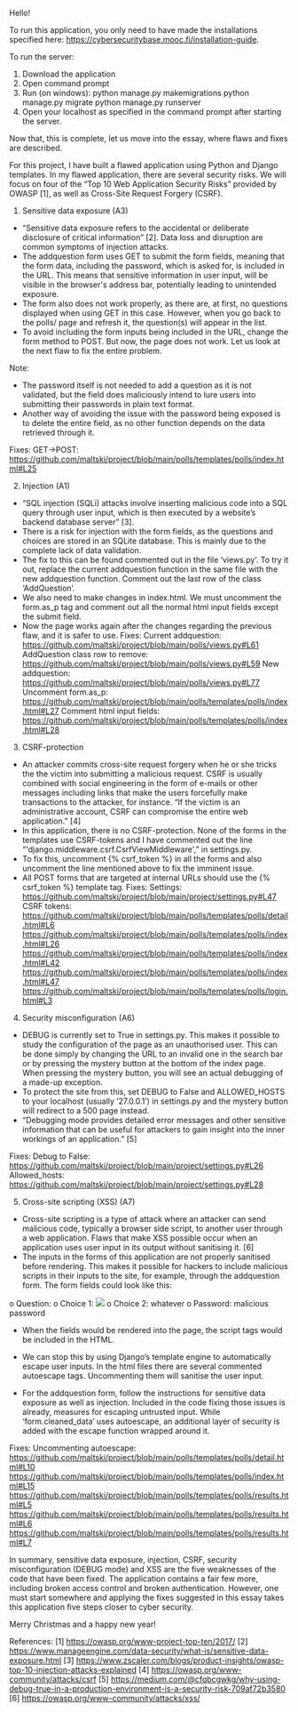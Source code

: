 Hello!

To run this application, you only need to have made the installations specified here: https://cybersecuritybase.mooc.fi/installation-guide.

To run the server:
1. Download the application
2. Open command prompt
3. Run (on windows):
   python manage.py makemigrations
   python manage.py migrate
   python manage.py runserver
4. Open your localhost as specified in the command prompt after starting the server.

Now that, this is complete, let us move into the essay, where flaws and fixes are described.


For this project, I have built a flawed application using Python and Django templates. In my flawed application, there are several security risks. We will focus on four of the “Top 10 Web Application Security Risks” provided by OWASP [1], as well as Cross-Site Request Forgery (CSRF).


1.	Sensitive data exposure (A3)
-	“Sensitive data exposure refers to the accidental or deliberate disclosure of critical information” [2]. Data loss and disruption are common symptoms of injection attacks.
-	The addquestion form uses GET to submit the form fields, meaning that the form data, including the password, which is asked for, is included in the URL. This means that sensitive information in user input, will be visible in the browser's address bar, potentially leading to unintended exposure.
-	The form also does not work properly, as there are, at first, no questions displayed when using GET in this case. However, when you go back to the polls/ page and refresh it, the question(s) will appear in the list.
-	To avoid including the form inputs being included in the URL, change the form method to POST. But now, the page does not work. Let us look at the next flaw to fix the entire problem.

Note:
-	The password itself is not needed to add a question as it is not validated, but the field does maliciously intend to lure users into submitting their passwords in plain text format.
-	Another way of avoiding the issue with the password being exposed is to delete the entire field, as no other function depends on the data retrieved through it.

Fixes:
GET->POST: https://github.com/maltski/project/blob/main/polls/templates/polls/index.html#L25

2.	Injection (A1)
-	“SQL injection (SQLi) attacks involve inserting malicious code into a SQL query through user input, which is then executed by a website’s backend database server” [3]. 
-	There is a risk for injection with the form fields, as the questions and choices are stored in an SQLite database. This is mainly due to the complete lack of data validation.
-	The fix to this can be found commented out in the file ‘views.py’. To try it out, replace the current addquestion function in the same file with the new addquestion function. Comment out the last row of the class ‘AddQuestion’.
-	We also need to make changes in index.html. We must uncomment the form.as_p tag and comment out all the normal html input fields except the submit field.
-	Now the page works again after the changes regarding the previous flaw, and it is safer to use.
Fixes:
Current addquestion: https://github.com/maltski/project/blob/main/polls/views.py#L61
AddQuestion class row to remove: https://github.com/maltski/project/blob/main/polls/views.py#L59
New addquestion: https://github.com/maltski/project/blob/main/polls/views.py#L77
Uncomment form.as_p: https://github.com/maltski/project/blob/main/polls/templates/polls/index.html#L27
Comment html input fields: https://github.com/maltski/project/blob/main/polls/templates/polls/index.html#L28

3.	CSRF-protection
-	An attacker commits cross-site request forgery when he or she tricks the the victim into submitting a malicious request. CSRF is usually combined with social engineering in the form of e-mails or other messages including links that make the users forcefully make transactions to the attacker, for instance. “If the victim is an administrative account, CSRF can compromise the entire web application.” [4]
-	In this application, there is no CSRF-protection. None of the forms in the templates use CSRF-tokens and I have commented out the line “'django.middleware.csrf.CsrfViewMiddleware',” in settings.py.
-	To fix this, uncomment {% csrf_token %} in all the forms and also uncomment the line mentioned above to fix the imminent issue.
-	All POST forms that are targeted at internal URLs should use the {% csrf_token %} template tag.
Fixes:
Settings: https://github.com/maltski/project/blob/main/project/settings.py#L47
CSRF tokens: https://github.com/maltski/project/blob/main/polls/templates/polls/detail.html#L6
https://github.com/maltski/project/blob/main/polls/templates/polls/index.html#L26
https://github.com/maltski/project/blob/main/polls/templates/polls/index.html#L42
https://github.com/maltski/project/blob/main/polls/templates/polls/index.html#L47
https://github.com/maltski/project/blob/main/polls/templates/polls/login.html#L3

4.	Security misconfiguration (A6)
-	DEBUG is currently set to True in settings.py. This makes it possible to study the configuration of the page as an unauthorised user. This can be done simply by changing the URL to an invalid one in the search bar or by pressing the mystery button at the bottom of the index page. When pressing the mystery button, you will see an actual debugging of a made-up exception.
-	To protect the site from this, set DEBUG to False and ALLOWED_HOSTS to your localhost (usually ’27.0.0.1’) in settings.py and the mystery button will redirect to a 500 page instead.
-	“Debugging mode provides detailed error messages and other sensitive information that can be useful for attackers to gain insight into the inner workings of an application.” [5]

Fixes:
Debug to False: https://github.com/maltski/project/blob/main/project/settings.py#L26
Allowed_hosts: https://github.com/maltski/project/blob/main/project/settings.py#L28

5.	Cross-site scripting (XSS) (A7)
-	Cross-site scripting is a type of attack where an attacker can send malicious code, typically a browser side script, to another user through a web application. Flaws that make XSS possible occur when an application uses user input in its output without sanitising it. [6]
-	The inputs in the forms of this application are not properly sanitised before rendering. This makes it possible for hackers to include malicious scripts in their inputs to the site, for example, through the addquestion form. The form fields could look like this:

o	Question: <script>alert('XSS attack');</script>
o	Choice 1: <img src="invalid-image" onerror="alert('XSS attack');">
o	Choice 2: whatever
o	Password: malicious password

-	When the fields would be rendered into the page, the script tags would be included in the HTML.

-	We can stop this by using Django’s template engine to automatically escape user inputs. In the html files there are several commented autoescape tags. Uncommenting them will sanitise the user input.

-	For the addquestion form, follow the instructions for sensitive data exposure as well as injection. Included in the code fixing those issues is already, measures for escaping untrusted input. While ‘form.cleaned_data’ uses autoescape, an additional layer of security is added with the escape function wrapped around it.

Fixes:
Uncommenting autoescape: https://github.com/maltski/project/blob/main/polls/templates/polls/detail.html#L10
https://github.com/maltski/project/blob/main/polls/templates/polls/index.html#L15
https://github.com/maltski/project/blob/main/polls/templates/polls/results.html#L5
https://github.com/maltski/project/blob/main/polls/templates/polls/results.html#L6
https://github.com/maltski/project/blob/main/polls/templates/polls/results.html#L7

In summary, sensitive data exposure, injection, CSRF, security misconfiguration (DEBUG mode) and XSS are the five weaknesses of the code that have been fixed. The application contains a fair few more, including broken access control and broken authentication. However, one must start somewhere and applying the fixes suggested in this essay takes this application five steps closer to cyber security. 

Merry Christmas and a happy new year!

References:
[1] https://owasp.org/www-project-top-ten/2017/
[2] https://www.manageengine.com/data-security/what-is/sensitive-data-exposure.html
[3] https://www.zscaler.com/blogs/product-insights/owasp-top-10-injection-attacks-explained
[4] https://owasp.org/www-community/attacks/csrf
[5] https://medium.com/@cfqbcgwkg/why-using-debug-true-in-a-production-environment-is-a-security-risk-709af72b3580
[6] https://owasp.org/www-community/attacks/xss/

